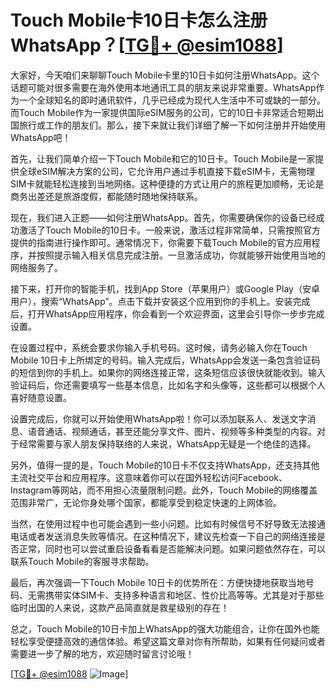 # Touch Mobile卡10日卡怎么注册WhatsApp？[[TG💪+ @esim1088](https://t.me/s/esim1088)]

大家好，今天咱们来聊聊Touch Mobile卡里的10日卡如何注册WhatsApp。这个话题可能对很多需要在海外使用本地通讯工具的朋友来说非常重要。WhatsApp作为一个全球知名的即时通讯软件，几乎已经成为现代人生活中不可或缺的一部分。而Touch Mobile作为一家提供国际eSIM服务的公司，它的10日卡非常适合短期出国旅行或工作的朋友们。那么，接下来就让我们详细了解一下如何注册并开始使用WhatsApp吧！

首先，让我们简单介绍一下Touch Mobile和它的10日卡。Touch Mobile是一家提供全球eSIM解决方案的公司，它允许用户通过手机直接下载eSIM卡，无需物理SIM卡就能轻松连接到当地网络。这种便捷的方式让用户的旅程更加顺畅，无论是商务出差还是旅游度假，都能随时随地保持联系。

现在，我们进入正题——如何注册WhatsApp。首先，你需要确保你的设备已经成功激活了Touch Mobile的10日卡。一般来说，激活过程非常简单，只需按照官方提供的指南进行操作即可。通常情况下，你需要下载Touch Mobile的官方应用程序，并按照提示输入相关信息完成注册。一旦激活成功，你就能够开始使用当地的网络服务了。

接下来，打开你的智能手机，找到App Store（苹果用户）或Google Play（安卓用户），搜索“WhatsApp”。点击下载并安装这个应用到你的手机上。安装完成后，打开WhatsApp应用程序，你会看到一个欢迎界面，这里会引导你一步步完成设置。

在设置过程中，系统会要求你输入手机号码。这时候，请务必输入你在Touch Mobile 10日卡上所绑定的号码。输入完成后，WhatsApp会发送一条包含验证码的短信到你的手机上。如果你的网络连接正常，这条短信应该很快就能收到。输入验证码后，你还需要填写一些基本信息，比如名字和头像等，这些都可以根据个人喜好随意设置。

设置完成后，你就可以开始使用WhatsApp啦！你可以添加联系人、发送文字消息、语音通话、视频通话，甚至还能分享文件、图片、视频等多种类型的内容。对于经常需要与家人朋友保持联络的人来说，WhatsApp无疑是一个绝佳的选择。

另外，值得一提的是，Touch Mobile的10日卡不仅支持WhatsApp，还支持其他主流社交平台和应用程序。这意味着你可以在国外轻松访问Facebook、Instagram等网站，而不用担心流量限制问题。此外，Touch Mobile的网络覆盖范围非常广，无论你身处哪个国家，都能享受到稳定快速的上网体验。

当然，在使用过程中也可能会遇到一些小问题。比如有时候信号不好导致无法接通电话或者发送消息失败等情况。在这种情况下，建议先检查一下自己的网络连接是否正常，同时也可以尝试重启设备看看是否能解决问题。如果问题依然存在，可以联系Touch Mobile的客服寻求帮助。

最后，再次强调一下Touch Mobile 10日卡的优势所在：方便快捷地获取当地号码、无需携带实体SIM卡、支持多种语言和地区、性价比高等等。尤其是对于那些临时出国的人来说，这款产品简直就是救星级别的存在！

总之，Touch Mobile的10日卡加上WhatsApp的强大功能组合，让你在国外也能轻松享受便捷高效的通信体验。希望这篇文章对你有所帮助，如果有任何疑问或者需要进一步了解的地方，欢迎随时留言讨论哦！

[[TG💪+ @esim1088](https://t.me/s/esim1088) ![Image](https://i.postimg.cc/4NQfJmqS/Snipaste-2025-05-13-00-14-12.png)]